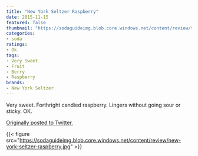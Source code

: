 ```yaml
---
title: "New York Seltzer Raspberry"
date: 2015-11-15
featured: false
thumbnail: "https://sodaguideimg.blob.core.windows.net/content/review/thumbs/new-york-seltzer-raspberry.jpg"
categories:
- soda
ratings:
- Ok
tags:
- Very Sweet
- Fruit
- Berry
- Raspberry
brands:
- New York Seltzer
---
```


Very sweet. Forthright candied raspberry. Lingers without going sour or sticky. OK.

[Originally posted to Twitter.](https://twitter.com/Cavorter/status/665935096017510401)

{{< figure src="https://sodaguideimg.blob.core.windows.net/content/review/new-york-seltzer-raspberry.jpg" >}}
